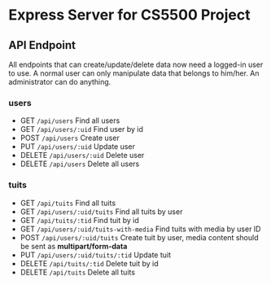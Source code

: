 # Express Server for CS5500 Project
## API Endpoint
All endpoints that can create/update/delete data now need a logged-in user to use. A normal user can only manipulate 
data that belongs to him/her. An administrator can do anything.
### users
* GET ```/api/users``` Find all users
* GET ```/api/users/:uid``` Find user by id
* POST ```/api/users``` Create user
* PUT ```/api/users/:uid``` Update user
* DELETE ```/api/users/:uid``` Delete user
* DELETE ```/api/users``` Delete all users

### tuits
* GET ```/api/tuits``` Find all tuits
* GET ```/api/users/:uid/tuits``` Find all tuits by user
* GET ```/api/tuits/:tid``` Find tuit by id
* GET ```/api/users/:uid/tuits-with-media``` Find tuits with media by user ID
* POST ```/api/users/:uid/tuits``` Create tuit by user, media content should be sent as **multipart/form-data**
* PUT ```/api/users/:uid/tuits/:tid``` Update tuit
* DELETE ```/api/tuits/:tid``` Delete tuit by id
* DELETE ```/api/tuits``` Delete all tuits
